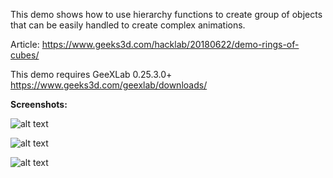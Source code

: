 This demo shows how to use hierarchy functions to create group of objects that can be easily handled to create complex animations.

Article:
https://www.geeks3d.com/hacklab/20180622/demo-rings-of-cubes/

This demo requires GeeXLab 0.25.3.0+
https://www.geeks3d.com/geexlab/downloads/


<b>Screenshots:</b>

![alt text](https://github.com/jegx/geexlab/blob/master/demos/rings-of-cubes/geexlab-rings-demo-32-cubes-16-rings.jpg)

![alt text](https://github.com/jegx/geexlab/blob/master/demos/rings-of-cubes/geexlab-rings-demo-64-cubes-8-rings.jpg)

![alt text](https://github.com/jegx/geexlab/blob/master/demos/rings-of-cubes/geexlab-rings-demo-64-cubes-32-rings.jpg)

